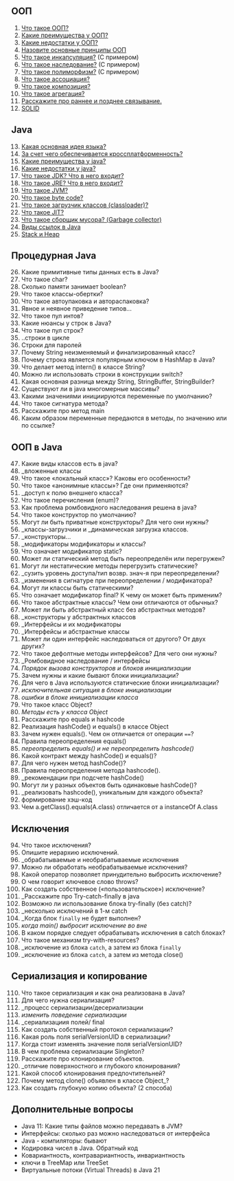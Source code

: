 
## ООП
1. [Что такое ООП?](/ITM/itm01_Core-1/solutions01_oop/itm1001_What_is_OOP.md)
2. [Какие преимущества у ООП?](/ITM/itm01_Core-1/solutions01_oop/itm1002_advantages_OOP.md)
3. [Какие недостатки у ООП?](/ITM/itm01_Core-1/solutions01_oop/itm1003_disadvantages_OOP.md)
4. [Назовите основные принципы ООП](/ITM/itm01_Core-1/solutions01_oop/itm1004_principles_OOP.md)
5. [Что такое инкапсуляция?](/ITM/itm01_Core-1/solutions01_oop/itm1005_encapsulation.md) (С примером)
6. [Что такое наследование?](/ITM/itm01_Core-1/solutions01_oop/itm1006_inheritance.md) (С примером)
7. [Что такое полиморфизм?](/ITM/itm01_Core-1/solutions01_oop/itm1007_polymorphism.md) (С примером)
8. [Что такое ассоциация?](/ITM/itm01_Core-1/solutions01_oop/itm1008_association.md)
9. [Что такое композиция?](/ITM/itm01_Core-1/solutions01_oop/itm1009_composition.md)
10. [Что такое агрегация?](/ITM/itm01_Core-1/solutions01_oop/itm1010_aggregation.md)
11. [Расскажите про раннее и позднее связывание.](/ITM/itm01_Core-1/solutions01_oop/itm1011_early_and_late_bonding.md)
12. [SOLID](/ITM/itm01_Core-1/solutions01_oop/itm1012_SOLID.md)

## Java
13. [Какая основная идея языка?](/ITM/itm01_Core-1/solutions02_java/itm1013_idea_of_java.md)
14. [За счет чего обеспечивается кроссплатформенность?](/ITM/itm01_Core-1/solutions02_java/itm1014_cross-platform_of_java.md)
15. [Какие преимущества у java?](/ITM/itm01_Core-1/solutions02_java/itm1014_cross-platform_of_java.md)
16. [Какие недостатки у java?](/ITM/itm01_Core-1/solutions02_java/itm1015_advantages_of_java.md)
17. [Что такое JDK? Что в него входит?](/ITM/itm01_Core-1/solutions02_java/itm1017_JDK.md)
18. [Что такое JRE? Что в него входит?](/ITM/itm01_Core-1/solutions02_java/itm1018_JRE.md)
19. [Что такое JVM?](/ITM/itm01_Core-1/solutions02_java/itm1019_JVM.md)
20. [Что такое byte code?](/ITM/itm01_Core-1/solutions02_java/itm1020_byte_code.md)
21. [Что такое загрузчик классов (classloader)?](/ITM/itm01_Core-1/solutions02_java/itm1021_classloader.md)
22. [Что такое JIT?](/ITM/itm01_Core-1/solutions02_java/itm1022_JIT.md)
23. [Что такое сборщик мусора? (Garbage collector)](/ITM/itm01_Core-1/solutions02_java/itm1023_GC.md)
24. [Виды ссылок в Java](/ITM/itm01_Core-1/solutions02_java/itm1024_Types_of_links.md)
25. [Stack и Heap](/ITM/itm01_Core-1/solutions02_java/itm1025_Stack_Heap.md)

## Процедурная Java
26. Какие примитивные типы данных есть в Java?
27. Что такое char?
28. Сколько памяти занимает boolean?
29. Что такое классы-обертки?
30. Что такое автоупаковка и автораспаковка?
31. Явное и неявное приведение типов...
32. Что такое пул интов?
33. Какие нюансы у строк в Java?
34. Что такое пул строк?
35. ..строки в цикле
36. Строки для паролей
37. Почему String неизменяемый и финализированный класс?
38. Почему строка является популярным ключом в HashMap в Java?
39. Что делает метод intern() в классе String?
40. Можно ли использовать строки в конструкции switch?
41. Какая основная разница между String, StringBuffer, StringBuilder?
42. Существуют ли в java многомерные массивы?
43. Какими значениями инициируются переменные по умолчанию?
44. Что такое сигнатура метода?
45. Расскажите про метод main
46. Каким образом переменные передаются в методы, по значению или по ссылке?

## ООП в Java
47. Какие виды классов есть в java?
48. _вложенные классы
49. Что такое «локальный класс»? Каковы его особенности?
50. Что такое «анонимные классы»? Где они применяются?
51. _доступ к полю внешнего класса?
52. Что такое перечисления (enum)?
53. Как проблема ромбовидного наследования решена в java?
54. Что такое конструктор по умолчанию?
55. Могут ли быть приватные конструкторы? Для чего они нужны?
56. _классы-загрузчики и _динамическая загрузка классов.
57. _конструкторы...
58. _модификаторы модификаторы и классы?
59. Что означает модификатор static?
60. Может ли статический метод быть переопределён или перегружен?
61. Могут ли нестатические методы перегрузить статические?
62. _сузить уровень доступа/тип возвр. знач-я при переопределении?
63. _изменения в сигнатуре при переопределении / модификатора?
64. Могут ли классы быть статическими?
65. Что означает модификатор final? К чему он может быть применим?
66. Что такое абстрактные классы? Чем они отличаются от обычных?
67. Может ли быть абстрактный класс без абстрактных методов?
68. _конструкторы у абстрактных классов
69. _Интерфейсы и их модификаторы
70. _Интерфейсы и абстрактные классы
71. Может ли один интерфейс наследоваться от другого? От двух других?
72. Что такое дефолтные методы интерфейсов? Для чего они нужны?
73. _Ромбовидное наследование / интерфейсы
74. _Порядок вызова конструкторов и блоков инициализации_
75. Зачем нужны и какие бывают блоки инициализации?
76. Для чего в Java используются статические блоки инициализации?
77. _исключительная ситуация в блоке инициализации_
78. _ошибки в блоке инициализации класса_
79. Что такое класс Object?
80. _Методы есть у класса Object_
81. Расскажите про equals и hashcode
82. Реализация hashCode() и equals() в классе Object
83. Зачем нужен equals(). Чем он отличается от операции `==`?
84. Правила переопределения equals()
85. _переопределить equals() и не переопределить hashcode()_
86. Какой контракт между hashCode() и equals()?
87. Для чего нужен метод hashCode()?
88. Правила переопределения метода hashcode().
89. _рекомендации при подсчете hashCode()
90. Могут ли у разных объектов быть одинаковые hashCode()?
91. _реализовать hashcode(), уникальным для каждого объекта?
92. формирование хэш-код
93. Чем a.getClass().equals(A.class) отличается от a instanceOf A.class

## Исключения
94. Что такое исключения?
95. Опишите иерархию исключений.
96. _обрабатываемые и необрабатываемые исключения
97. Можно ли обработать необрабатываемые исключения?
98. Какой оператор позволяет принудительно выбросить исключение?
99. О чем говорит ключевое слово throws?
100. Как создать собственное («пользовательское») исключение?
101. _Расскажите про Try-catch-finally в java
102. Возможно ли использование блока try-finally (без catch)?
103. _несколько исключений в 1-м catch
104. _Когда блок `finally` не будет выполнен?
105. _когда main() выбросит исключение во вне_
106. В каком порядке следует обрабатывать исключения в catch блоках?
107. Что такое механизм try-with-resources?
108. _исключение из блока `catch`, а затем из блока `finally`
109. _исключение из блока `catch`, а затем из метода close()

## Сериализация и копирование
110. Что такое сериализация и как она реализована в Java?
111. Для чего нужна сериализация?
112. _процесс сериализации/десериализации
113. _изменить поведение сериализации_
114. _сериализациия полей/ final
115. Как создать собственный протокол сериализации?
116. Какая роль поля serialVersionUID в сериализации?
117. Когда стоит изменять значение поля serialVersionUID?
118. В чем проблема сериализации Singleton?
119. Расскажите про клонирование объектов.
120. _отличие поверхностного и глубокого клонирования?
121. Какой способ клонирования предпочтительней?
122. Почему метод clone() объявлен в классе Object_?
123. Как создать глубокую копию объекта? (2 способа)

## Дополнительные вопросы
- Java 11: Какие типы файлов можно передавать в JVM?
- Интерфейсы: сколько раз можно наследоваться от интерфейса
- Java - компиляторы: бывают
- Кодировка чисел в Java. Обратный код
- Ковариантность, контравариантность, инвариантность
- ключи в TreeMap или TreeSet
- Виртуальные потоки (Virtual Threads) в Java 21

